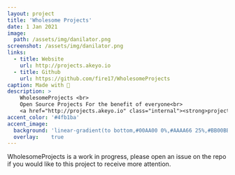 ```yaml
---
layout: project
title: 'Wholesome Projects'
date: 1 Jan 2021
image:  
  path: /assets/img/danilator.png
screenshot: /assets/img/danilator.png
links:
  - title: Website
    url: http://projects.akeyo.io
  - title: Github
    url: https://github.com/fire17/WholesomeProjects
caption: Made with 💚
description: >
    WholesomeProjects <br>
    Open Source Projects For the benefit of everyone<br>
    <a href="http://projects.akeyo.io" class="internal"><strong>projects.akeyo.io</strong></a>
accent_color: '#4fb1ba'
accent_image:
  background: 'linear-gradient(to bottom,#00AA00 0%,#AAAA66 25%,#BB00BB 50%,#3c929e 70%,#ffffff 100%)'
  overlay:    true
---
```


WholesomeProjects is a work in progress, please open an issue on the repo if you would like to this project to receive more attention.
<!-- <a href="http://danilator.wholesome.garden" class="internal"><strong>Danilator.Wholesome.Garden</strong></a> -->

